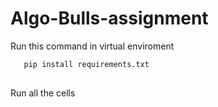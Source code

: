 # Algo-Bulls-assignment

Run this command in virtual enviroment
```bash
   pip install requirements.txt
  
```
Run all the cells 
